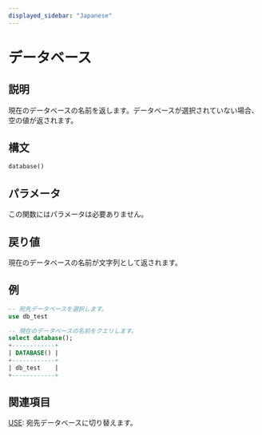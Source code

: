 ```yaml
---
displayed_sidebar: "Japanese"
---
```


# データベース

## 説明

現在のデータベースの名前を返します。データベースが選択されていない場合、空の値が返されます。

## 構文

```Haskell
database()
```

## パラメータ

この関数にはパラメータは必要ありません。

## 戻り値

現在のデータベースの名前が文字列として返されます。

## 例

```sql
-- 宛先データベースを選択します。
use db_test

-- 現在のデータベースの名前をクエリします。
select database();
+------------+
| DATABASE() |
+------------+
| db_test    |
+------------+
```

## 関連項目

[USE](../../sql-statements/data-definition/USE.md): 宛先データベースに切り替えます。
